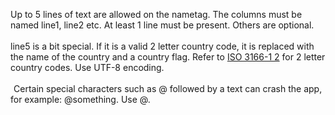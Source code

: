 Up to 5 lines of text are allowed on the nametag. The columns must be named line1, line2 etc. At least 1 line must be present. Others are optional. 
<br>
<br>
line5 is a bit special. If it is a valid 2 letter country code, it is replaced with the name of the country and a country flag. Refer to [ISO 3166-1 2](https://en.wikipedia.org/wiki/ISO_3166-1_alpha-2) for 2 letter country codes. Use UTF-8 encoding.
<br>
<br>
<i class='fa fa-circle-exclamation'></i></span><span style='margin-left:5px;'> Certain special characters such as @ followed by a text can crash the app, for example: @something. Use \@.
